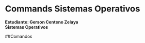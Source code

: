 # Commands Sistemas Operativos
**Estudiante: Gerson Centeno Zelaya <br />
Sistemas Operativos**

##Comandos






